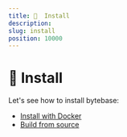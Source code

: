 ```yaml
---
title: 🚀  Install
description:
slug: install
position: 10000
---
```


# 🚀 Install

Let's see how to install bytebase:

- [Install with Docker](/docs/install/install-with-docker)
- [Build from source](/docs/install/build-from-source)
